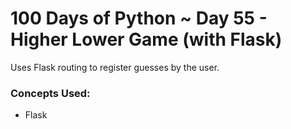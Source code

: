 # 100 Days of Python ~ Day 55 - Higher Lower Game (with Flask)

Uses Flask routing to register guesses by the user.

### Concepts Used:
* Flask